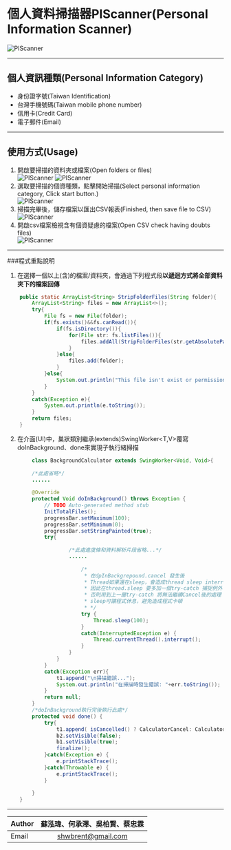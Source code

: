 # 個人資料掃描器PIScanner(Personal Information Scanner)<br>
![PIScanner](https://github.com/shwbrent/PIScanner/blob/master/Readme_IMG/UI.PNG "UI")<br>

****

## 個人資訊種類(Personal Information Category)
* 身份證字號(Taiwan Identification)<br>
* 台灣手機號碼(Taiwan mobile phone number)<br>
* 信用卡(Credit Card)<br>
* 電子郵件(Email)<br>

---

## 使用方式(Usage)
1. 開啟要掃描的資料夾或檔案(Open folders or files)<br>
![PIScanner](https://github.com/shwbrent/PIScanner/blob/master/Readme_IMG/Open.png "First Step")
![PIScanner](https://github.com/shwbrent/PIScanner/blob/master/Readme_IMG/OpenFinished.png "First Step")<br>
2. 選取要掃描的個資種類，點擊開始掃描(Select personal information category, Click start button.)<br>
![PIScanner](https://github.com/shwbrent/PIScanner/blob/master/Readme_IMG/StartButton.png "UI")<br>
3. 掃描完畢後，儲存檔案以匯出CSV報表(Finished, then save file to CSV)<br>
![PIScanner](https://github.com/shwbrent/PIScanner/blob/master/Readme_IMG/Save.png "UI")<br>
4. 開啟csv檔案檢視含有個資疑慮的檔案(Open CSV check having doubts files)<br>
![PIScanner](https://github.com/shwbrent/PIScanner/blob/master/Readme_IMG/Result.png "UI")<br>

---

###程式重點說明
1. 在選擇一個以上(含)的檔案/資料夾，會通過下列程式段**以遞迴方式將全部資料夾下的檔案回傳**
```java
    public static ArrayList<String> StripFolderFiles(String folder){
        ArrayList<String> files = new ArrayList<>();
        try{
            File fs = new File(folder);
            if(fs.exists()&&fs.canRead()){
                if(fs.isDirectory()){
                    for(File str: fs.listFiles()){
                        files.addAll(StripFolderFiles(str.getAbsolutePath()));
                    }
                }else{
                    files.add(folder);
                }
            }else{
                System.out.println("This file isn't exist or permission denied!!");
            }
        }
        catch(Exception e){
            System.out.println(e.toString());
        }
        return files;
    }
```
2. 在介面(UI)中，巢狀類別繼承(extends)SwingWorker<T,V>覆寫doInBackground、done來實現子執行緒掃描
```java
	    class BackgroundCalculator extends SwingWorker<Void, Void>{
		
		/*此處省略*/
		......
		
    	@Override
    	protected Void doInBackground() throws Exception {
    		// TODO Auto-generated method stub
    		InitTotalFiles();
    		progressBar.setMaximum(100);
    		progressBar.setMinimum(0);
    		progressBar.setStringPainted(true);
            try{
			
					/*此處進度條和資料解析片段省略...*/
                    ......
					
                    	/*
                    	 * 在dpInBackgrepound.cancel 發生後
                    	 * Thread如果還在sleep，會造成thread sleep interruption
                    	 * 因此在thread.sleep 要多加一個try-catch 捕捉例外
                    	 * 否則用到上一層try-catch 將無法繼續Cancel後的處理
						 * sleep可讓程式休息，避免造成程式卡頓
                    	 * */
                    	try {
                    		Thread.sleep(100);
                    	}
                    	catch(InterruptedException e) {
                    		Thread.currentThread().interrupt();
                    	}     
                	}            
                }
            }
            catch(Exception err){
            	t1.append("\n掃描錯誤...");
                System.out.println("在掃描時發生錯誤: "+err.toString());
            }      
    		return null;
    	}
    	/*doInBackground執行完後執行此處*/
       	protected void done() {
    		try{
    			t1.append( isCancelled() ? CalculatorCancel: CalculatorDone );
    			b2.setVisible(false);
    			b1.setVisible(true);
    			finalize();
    		}catch(Exception e) {
    			e.printStackTrace();
    		}catch(Throwable e) {
    			e.printStackTrace();
    		}
    		
    	}
    }
```
---
| Author	| 蘇泓瑋、何承澤、吳柏賢、蔡忠霖|
| --------- | :-------------:	|
| Email		| shwbrent@gmail.com |
